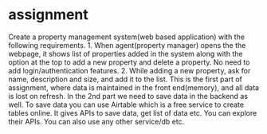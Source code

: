 # assignment
Create a property management system(web based application) with the following requirements. 1. When agent(property manager) opens the the webpage, it shows list of properties added in the system along with the option at the top to add a new property and delete a property. No need to add login/authentication features. 2. While adding a new property, ask for name, description and size, and add it to the list. This is the first part of assignment, where data is maintained in the front end(memory), and all data is lost on refresh.  In the 2nd part we need to save data in the backend as well. To save data you can use Airtable which is a free service to create tables online. It gives APIs to save data, get list of data etc. You can explore their APIs. You can also use any other service/db etc.
